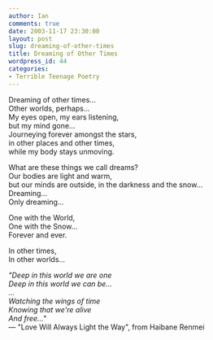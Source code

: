 ```yaml
---
author: Ian
comments: true
date: 2003-11-17 23:30:00
layout: post
slug: dreaming-of-other-times
title: Dreaming of Other Times
wordpress_id: 44
categories:
- Terrible Teenage Poetry
---
```


Dreaming of other times...<br/>
Other worlds, perhaps...<br/>
My eyes open, my ears listening,<br/>
but my mind gone...<br/>
Journeying forever amongst the stars,<br/>
in other places and other times,<br/>
while my body stays unmoving.

What are these things we call dreams?<br/>
Our bodies are light and warm,<br/>
but our minds are outside, in the darkness and the snow...<br/>
Dreaming...<br/>
Only dreaming...

One with the World,<br/>
One with the Snow...<br/>
Forever and ever.

In other times,<br/>
In other worlds...

*"Deep in this world we are one<br/>
Deep in this world we can be...<br/>
...<br/>
Watching the wings of time<br/>
Knowing that we're alive<br/>
And free..."*<br/>
&mdash; "Love Will Always Light the Way", from Haibane Renmei
